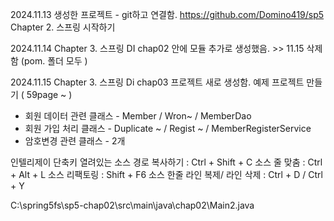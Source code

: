 2024.11.13
생성한 프로젝트 - git하고 연결함.
https://github.com/Domino419/sp5 
Chapter 2. 스프링 시작하기 

2024.11.14
Chapter 3. 스프링 DI 
chap02 안에 모듈 추가로 생성했음. >> 11.15 삭제함 (pom. 폴더 모두 )

2024.11.15
Chapter 3. 스프링 Di 
chap03 프로젝트 새로 생성함. 예제 프로젝트 만들기  ( 59page ~  ) 
 - 회원 데이터 관련 클래스 - Member / Wron~ / MemberDao 
 - 회원 가입 처리 클래스 - Duplicate ~ / Regist ~ / MemberRegisterService 
 - 암호변경 관련 클래스 - 2개 



인텔리제이 단축키 
열려있는 소스 경로 복사하기 : Ctrl + Shift + C
소스 줄 맞춤 : Ctrl + Alt + L
소스 리팩토링 : Shift + F6
소스 한줄 라인 복제/ 라인 삭제 :  Ctrl + D / Ctrl + Y





C:\spring5fs\sp5-chap02\src\main\java\chap02\Main2.java